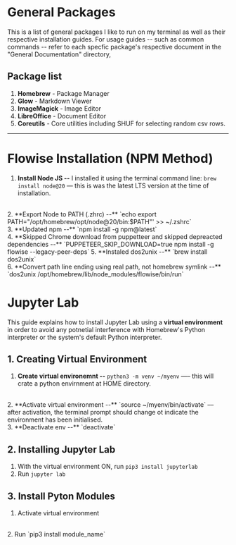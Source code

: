 # General Packages

This is a list of general packages I like to run on my terminal as well as their respective installation guides. For usage guides -- such as common commands -- refer to each specfic package's respective document in the "General Documentation" directory, 

## Package list

1. **Homebrew** - Package Manager  
2. **Glow** - Markdown Viewer 
3. **ImageMagick** - Image Editor
4. **LibreOffice** - Document Editor
5. **Coreutils** - Core utilities including SHUF for selecting random csv rows. 

---

# Flowise Installation (NPM Method)

1. **Install Node JS --** I installed it using the terminal command line: `brew install node@20` — this is was the latest LTS version at the time of installation.   
<br>
2. **Export Node to PATH (.zhrc) --** `echo export PATH="/opt/homebrew/opt/node@20/bin:$PATH"' >> ~/.zshrc`  
<br>
3. **Updated npm --** `npm install -g npm@latest`  
<br>
4. **Skipped Chrome download from puppetteer and skipped depreacted dependencies --** `PUPPETEER_SKIP_DOWNLOAD=true npm install -g flowise --legacy-peer-deps`  
5. **Instaled dos2unix --** `brew install dos2unix` 
<br>
6. **Convert path line ending using real path, not homebrew symlink --** `dos2unix /opt/homebrew/lib/node_modules/flowise/bin/run`  

# Jupyter Lab

This guide explains how to install Jupyter Lab using a **virtual environment** in order to avoid any potnetial interference with Homebrew's Python interpreter or the system's default Python interpreter.

## 1. Creating Virtual Environment

1. **Create virtual environemnt --** `python3 -m venv ~/myenv` —– this will crate a python envirnment at HOME directory.
<br>
2. **Activate virtual environment --** `source ~/myenv/bin/activate` –– after activation, the terminal prompt should change ot indicate the environment has been initialised.
<br>
3. **Deactivate env --** `deactivate`

## 2. Installing Jupyter Lab

1. With the virtual environment ON, run `pip3 install jupyterlab`
2. Run `jupyter lab`

## 3. Install Pyton Modules

1. Activate virtual environment
<br>
2. Run `pip3 install module_name` 
